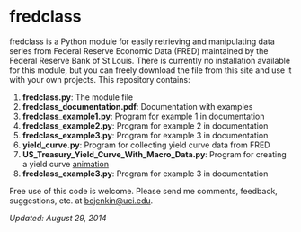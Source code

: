 fredclass
=========

fredclass is a Python module for easily retrieving and manipulating data series from Federal Reserve Economic Data (FRED) maintained by the Federal Reserve Bank of St Louis. There is currently no installation available for this module, but you can freely download the file from this site and use it with your own projects. This repository contains:

  1. **fredclass.py**: The module file
  2. **fredclass_documentation.pdf**: Documentation with examples
  3. **fredclass_example1.py**: Program for example 1 in documentation
  4. **fredclass_example2.py**: Program for example 2 in documentation
  5. **fredclass_example3.py**: Program for example 3 in documentation
  6. **yield_curve.py**: Program for collecting yield curve data from FRED
  7. **US_Treasury_Yield_Curve_With_Macro_Data.py**: Program for creating a yield curve [animation](http://youtu.be/34bIQGrndao)
  7. **fredclass_example3.py**: Program for example 3 in documentation
  
Free use of this code is welcome. Please send me comments, feedback, suggestions, etc. at [bcjenkin@uci.edu](mailto:bcjenkin@uci.edu).

_Updated: August 29, 2014_
